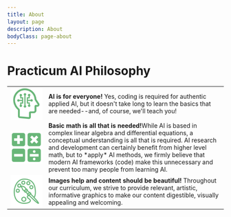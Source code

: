 ```yaml
---
title: About
layout: page
description: About
bodyClass: page-about
---
```


# Practicum AI Philosophy

<table border=0>
  <tr>
    <td width=75px><img src='/images/icons/noun_AI_green.svg' alt='AI icon' align=top></td>
    <td>
    <strong>AI is for everyone!</strong> Yes, coding is required for authentic applied AI, but it doesn't take long to learn the basics that are needed--and, of course, we'll teach you!</td>
  </tr>
    <tr>
    <td><img src='/images/icons/noun_Math_green.svg' alt='Math icon' align=top></td>
    <td><strong>Basic math is all that is needed!</strong>While AI is based in complex linear algebra and differential equations, a conceptual understanding is all that is required. AI research and development can certainly benefit from higher level math, but to *apply* AI methods, we firmly believe that modern AI frameworks (code) make this unnecessary and prevent too many people from learning AI.</td>
  </tr>
  <tr>
    <td><img src='/images/icons/noun_Art_green.svg' alt='Art icon' align=top> </td>
    <td><strong>Images help and content should be beautiful!</strong> Throughout our curriculum, we strive to provide relevant, artistic, informative graphics to make our content digestible, visually appealing and welcoming.</td>
  </tr>
</table>



